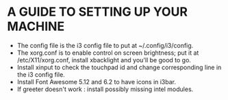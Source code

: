 # A GUIDE TO SETTING UP YOUR MACHINE

- The config file is the i3 config file to put at ~/.config/i3/config.
- The xorg.conf is to enable control on screen brightness; put it at /etc/X11/xorg.conf, install xbacklight and you'll be good to go.
- Install xinput to check the touchpad id and change corresponding line in the i3 config file.
- Install Font Awesome 5.12 and 6.2 to have icons in i3bar.
- If greeter doesn't work : install possibly missing intel modules.
